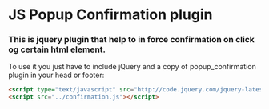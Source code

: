 # JS Popup Confirmation plugin
### This is jquery plugin that help to in force confirmation on click og certain html element.
To use it you just have to include jQuery and a copy of popup_confirmation plugin in your head or footer:

```html
<script type="text/javascript" src="http://code.jquery.com/jquery-latest.js"></script>
<script src="../confirmation.js"></script>
```


